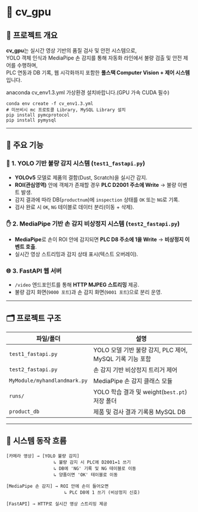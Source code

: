 # 🧠 cv_gpu

## 📘 프로젝트 개요

**cv_gpu**는 실시간 영상 기반의 품질 검사 및 안전 시스템으로,  
YOLO 객체 인식과 MediaPipe 손 감지를 통해 자동화 라인에서 불량 검출 및 안전 제어를 수행하며,  
PLC 연동과 DB 기록, 웹 시각화까지 포함한 **풀스택 Computer Vision + 제어 시스템**입니다.

anaconda cv_env1.3.yml 가상환경 설치바랍니다.(GPU 가속 CUDA 필수)
  
```
conda env create -f cv_env1.3.yml
# 미쓰비시 mc 프로토콜 Library, MySQL Library 설치
pip install pymcprotocol
pip install pymysql
```
---

## 🔧 주요 기능

### 🎯 1. YOLO 기반 불량 감지 시스템 (`test1_fastapi.py`)
- **YOLOv5** 모델로 제품의 결함(Dust, Scratch)을 실시간 감지.
- **ROI(관심영역)** 안에 객체가 존재할 경우 **PLC D2001 주소에 Write** → 불량 이벤트 발생.
- 감지 결과에 따라 DB(`productnum`)에 `inspection` 상태를 `OK` 또는 `NG`로 기록.
- 검사 완료 시 `OK`, `NG` 테이블로 데이터 분리(이동 + 삭제).

### ✋ 2. MediaPipe 기반 손 감지 비상정지 시스템 (`test2_fastapi.py`)
- **MediaPipe**로 손이 ROI 안에 감지되면 **PLC D8 주소에 1을 Write** → **비상정지 이벤트 호출**.
- 실시간 영상 스트리밍과 감지 상태 표시(텍스트 오버레이).

### 🌐 3. FastAPI 웹 서버
- `/video` 엔드포인트를 통해 **HTTP MJPEG 스트리밍** 제공.
- 불량 감지 화면(`9000 포트`)과 손 감지 화면(`9001 포트`)으로 분리 운영.

---

## 🗂️ 프로젝트 구조

| 파일/폴더 | 설명 |
|-----------|------|
| `test1_fastapi.py` | YOLO 모델 기반 불량 감지, PLC 제어, MySQL 기록 기능 포함 |
| `test2_fastapi.py` | 손 감지 기반 비상정지 트리거 제어 |
| `MyModule/myhandlandmark.py` | MediaPipe 손 감지 클래스 모듈 |
| `runs/` | YOLO 학습 결과 및 weight(`best.pt`) 저장 폴더 |
| `product_db` | 제품 및 검사 결과 기록용 MySQL DB |

---

## 🔄 시스템 동작 흐름

```plaintext
[카메라 영상] → [YOLO 불량 감지]
                  ↳ 불량 감지 시 PLC에 D2001=1 쓰기
                  ↳ DB에 'NG' 기록 및 NG 테이블로 이동
                  ↳ 양품이면 'OK' 테이블로 이동

[MediaPipe 손 감지] → ROI 안에 손이 들어오면
                      ↳ PLC D8에 1 쓰기 (비상정지 신호)

[FastAPI] → HTTP로 실시간 영상 스트리밍 제공
```
